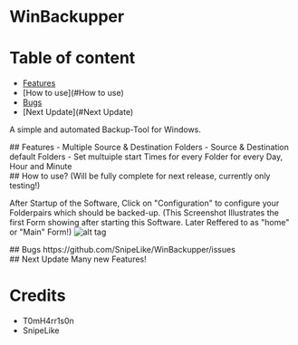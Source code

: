 # WinBackupper

# Table of content
- [Features](#Features)
- [How to use](#How to use)
- [Bugs](#Bugs)
- [Next Update](#Next Update)

A simple and automated Backup-Tool for Windows.


<div id='Features'/>
## Features
- Multiple Source & Destination Folders
- Source & Destination default Folders
- Set multuiple start Times for every Folder for every Day, Hour and Minute

<div id='How to use'/>
## How to use?
(Will be fully complete for next release, currently only testing!)

After Startup of the Software, Click on "Configuration" to configure your Folderpairs which should be backed-up.
(This Screenshot Illustrates the first Form showing after starting this Software. Later Reffered to as "home"  or "Main" Form!)
![alt tag](https://raw.github.com/T0mH4rr1s0n/WinBackupper/master/Documentation/V0.0.1.0/Home.png)


<div id='Bugs'/>
## Bugs
https://github.com/SnipeLike/WinBackupper/issues

<div id='Next Update'/>
## Next Update
Many new Features!

# Credits
- T0mH4rr1s0n
- SnipeLike
